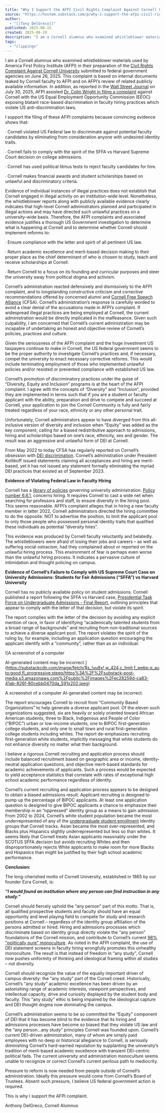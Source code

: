```yaml
---
title: "Why I Support the AFPI Civil Rights Complaint Against Cornell University"
source: "https://hxstem.substack.com/p/why-i-support-the-afpi-civil-rights?publication_id=618970&post_id=170938798&isFreemail=true&r=7br8e&triedRedirect=true"
author:
  - "[[Tony DelGreco]]"
published: 2025-08-15
created: 2025-08-19
description: "I am a Cornell alumnus who examined whistleblower materials used by America First Policy Institute (AFPI) in their preparation of the Civil Rights Complaint Against Cornell University submitted to federal government agencies on June 26, 2025."
tags:
  - "clippings"
---
```

I am a Cornell alumnus who examined whistleblower materials used by America First Policy Institute (AFPI) in their preparation of the [Civil Rights Complaint Against Cornell University](https://nam12.safelinks.protection.outlook.com/?url=https%3A%2F%2Fwww.americafirstpolicy.com%2Fissues%2Fafpi-files-federal-civil-rights-complaint-against-cornell-university-for-systemic-discrimination&data=05%7C02%7Ccneuss%40woodbridgepacific.com%7Cab221b6938c6482119b208ddd36f88e1%7C7355a2133b34437ca8da21e02f9a36d7%7C0%7C0%7C638899407544820364%7CUnknown%7CTWFpbGZsb3d8eyJFbXB0eU1hcGkiOnRydWUsIlYiOiIwLjAuMDAwMCIsIlAiOiJXaW4zMiIsIkFOIjoiTWFpbCIsIldUIjoyfQ%3D%3D%7C0%7C%7C%7C&sdata=Yz81oQpuSJZTsBNbHricTU9LQkgu5nzzgYOM0gYZEuM%3D&reserved=0) submitted to federal government agencies on June 26, 2025. This complaint is based on internal documents leaked by Cornell faculty to AFPI and on AFPI’s review of related publicly available information. In addition, as reported in the [Wall Street Journal](https://www.wsj.com/opinion/cornell-university-discriminated-against-me-1e2d6a1e?gaa_at=eafs&gaa_n=ASWzDAj7CV5GY2Fc6S2Ju_EnbnAlmdK9WwShl01e-fx1zp8XEl6cvqJ6RLMg&gaa_ts=688a8b62&gaa_sig=QMWa6aMO1O-Hot28W-sJjEhJSwgiD8WbAlHmL9KJ6NLp3YoEaxmLUaqyEu0_ke5R0bOseaBZaUAckLdH7zFYpw%3D%3D) on July 30, 2025, AFPI assisted [Dr. Colin Wright in filing a complaint](https://www.realityslaststand.com/p/cornell-quietly-violated-my-civil) against Cornell with the US Equal Employment Opportunity Commission (EEOC) exposing blatant race-based discrimination in faculty hiring practices which violate US anti-discrimination laws.

I support the filing of these AFPI complaints because convincing evidence shows that:

∙ Cornell violated US Federal law to discriminate against potential faculty candidates by eliminating from consideration anyone with undesired identity traits.

∙ Cornell fails to comply with the spirit of the SFFA vs Harvard Supreme Court decision on college admissions.

∙ Cornell has used political litmus tests to reject faculty candidates for hire.

∙ Cornell makes financial awards and student scholarships based on unlawful and discriminatory criteria.

Evidence of individual instances of illegal practices does not establish that Cornell engaged in illegal activity on an institution-wide level. Nonetheless, the whistleblower reports along with publicly available evidence clearly indicates that high-level Cornell administrators planned and participated in illegal actions and may have directed such unlawful practices on a university-wide basis. Therefore, the AFPI complaints and associated evidence justifies a thorough US Government investigation to determine what is happening at Cornell and to determine whether Cornell should implement reforms to:

∙ Ensure compliance with the letter and spirit of all pertinent US law.

∙ Return academic excellence and merit-based decision making to their proper place as the chief determinant of who is chosen to study, teach and receive scholarships at Cornell.

∙ Return Cornell to a focus on its founding and curricular purposes and steer the university away from political dogma and activism.

Cornell’s administration reacted defensively and dismissively to the AFPI complaint, and to longstanding constructive criticism and corrective recommendations offered by concerned alumni and [Cornell Free Speech Alliance](https://www.cornellfreespeech.org/) (CFSA). Cornell’s administration’s response is carefully worded to avoid a clear denial of the accusations made in AFPI’s complaint. If widespread illegal practices are being employed at Cornell, the current administration would be directly implicated in the malfeasance. Given such culpability, I am concerned that Cornell’s current administration may be incapable of undertaking an honest and objective review of Cornell’s policies, practices and culture.

Given the seriousness of the AFPI complaint and the huge investment US taxpayers continue to make in Cornell, the US federal government seems to be the proper authority to investigate Cornell’s practices and, if necessary, compel the university to enact necessary corrective reforms. This would include terminating employment of those who implemented unlawful policies and/or resisted or prevented compliance with established US law.

Cornell’s promotion of discriminatory practices under the guise of “Diversity, Equity and Inclusion” programs is at the heart of the AFPI complaint. I agree with the concepts of “Diversity” and “Inclusion”, provided they are implemented in terms such that if you are a student or faculty applicant with the ability, preparation and drive to compete and succeed at Cornell, your application to join the Cornell Community is fully and fairly treated regardless of your race, ethnicity or any other personal trait.

Unfortunately, Cornell administrators appear to have diverged from this all-inclusive version of diversity and inclusion when “Equity” was added as the key component, calling for a biased redistributive approach to admissions, hiring and scholarships based on one’s race, ethnicity, sex and gender. The result was an aggressive and unlawful form of DEI at Cornell.

From May 2022 to today CFSA has regularly reported on Cornell’s obsession with [DEI discrimination](https://nam12.safelinks.protection.outlook.com/?url=https%3A%2F%2Fwww.cornellfreespeech.org%2Fnews%2Fcategories%2Fdei-discrimination&data=05%7C02%7Ccneuss%40woodbridgepacific.com%7Cab221b6938c6482119b208ddd36f88e1%7C7355a2133b34437ca8da21e02f9a36d7%7C0%7C0%7C638899407544875702%7CUnknown%7CTWFpbGZsb3d8eyJFbXB0eU1hcGkiOnRydWUsIlYiOiIwLjAuMDAwMCIsIlAiOiJXaW4zMiIsIkFOIjoiTWFpbCIsIldUIjoyfQ%3D%3D%7C0%7C%7C%7C&sdata=JM%2FxHHQ0L343fUwD4wb8%2B7qJSMjFt2OkxGMp2KdJsJc%3D&reserved=0). Cornell’s administration under President Kotlikoff issued statements claiming all acceptances and hiring are merit-based, yet it has not issued any statement formally eliminating the myriad DEI practices that existed as of September 2023.

**Evidence of Violating Federal Law in Faculty Hiring**

Cornell has a [library of policies](https://nam12.safelinks.protection.outlook.com/?url=https%3A%2F%2Fpolicy.cornell.edu%2Fpolicy-library&data=05%7C02%7Ccneuss%40woodbridgepacific.com%7Cab221b6938c6482119b208ddd36f88e1%7C7355a2133b34437ca8da21e02f9a36d7%7C0%7C0%7C638899407544896592%7CUnknown%7CTWFpbGZsb3d8eyJFbXB0eU1hcGkiOnRydWUsIlYiOiIwLjAuMDAwMCIsIlAiOiJXaW4zMiIsIkFOIjoiTWFpbCIsIldUIjoyfQ%3D%3D%7C0%7C%7C%7C&sdata=tvY4aZl6dkzWrRzn9XIEeirgXdOpv8SQe9%2BQQ9nxCgk%3D&reserved=0) governing university administration. [Policy number 6.6.1](https://nam12.safelinks.protection.outlook.com/?url=https%3A%2F%2Fpolicy.cornell.edu%2Fpolicy-library%2Ffilling-vacancies-excluding-bargaining-unit-staff&data=05%7C02%7Ccneuss%40woodbridgepacific.com%7Cab221b6938c6482119b208ddd36f88e1%7C7355a2133b34437ca8da21e02f9a36d7%7C0%7C0%7C638899407544912148%7CUnknown%7CTWFpbGZsb3d8eyJFbXB0eU1hcGkiOnRydWUsIlYiOiIwLjAuMDAwMCIsIlAiOiJXaW4zMiIsIkFOIjoiTWFpbCIsIldUIjoyfQ%3D%3D%7C0%7C%7C%7C&sdata=AwKjAX%2BP%2Fgy09hiDhZ8NFrQHmZnSdhIdzZ6sSNZb4h4%3D&reserved=0), concerns hiring. It requires Cornell to cast a wide net when searching for professors and staff, to ensure diversity in the hiring pool. This seems reasonable. AFPI’s complaint alleges that in hiring a new faculty member in latter 2022, Cornell administrators directed the hiring committee to do the opposite: NOT to advertise the position, to limit the applicant pool to only those people who possessed personal identity traits that qualified these individuals as potential “diversity hires”.

This evidence was produced by Cornell faculty reluctantly and belatedly. The whistleblowers were afraid of losing their jobs and careers – as well as suffering social ostracism, had they complained about or reported on the unlawful hiring process. This environment of fear is perhaps even worse than the unlawful hiring process. It indicates a pervasive culture of intimidation and thought policing on campus.

**Evidence of Cornell’s Failure to Comply with US Supreme Court Case on University Admissions: Students for Fair Admissions (“SFFA”) vs Harvard University**

Cornell has no publicly available policy on student admissions. Cornell published a report following the SFFA vs Harvard case, [Presidential Task Force on Undergraduate Admissions - Final Report](https://nam12.safelinks.protection.outlook.com/?url=https%3A%2F%2Fwww.cornell.edu%2Fsearch%2F%3Fq%3Dpresidential%2520task%2520force%2520on%2520undergraduate%2520admissions&data=05%7C02%7Ccneuss%40woodbridgepacific.com%7Cab221b6938c6482119b208ddd36f88e1%7C7355a2133b34437ca8da21e02f9a36d7%7C0%7C0%7C638899407544927303%7CUnknown%7CTWFpbGZsb3d8eyJFbXB0eU1hcGkiOnRydWUsIlYiOiIwLjAuMDAwMCIsIlAiOiJXaW4zMiIsIkFOIjoiTWFpbCIsIldUIjoyfQ%3D%3D%7C0%7C%7C%7C&sdata=IvcpoOVJvdnfzMW2J2ac7x3ljypbSTXg8irAiiAuS7Q%3D&reserved=0), outlining principles that appear to comply with the letter of that decision, but violate its spirit.

The report complies with the letter of the decision by avoiding any explicit mention of race, in favor of identifying “academically talented students from a broad range of backgrounds” and recruiting from non-traditional sources to achieve a diverse applicant pool. The report violates the spirit of the ruling by, for example, including an application question encouraging the applicant identify with a “community”, rather than as an individual:

![A screenshot of a computer

AI-generated content may be incorrect.](https://substackcdn.com/image/fetch/$s_!uu8x!,w_424,c_limit,f_webp,q_auto:good,fl_progressive:steep/https%3A%2F%2Fsubstack-post-media.s3.amazonaws.com%2Fpublic%2Fimages%2Fec28259d-ca83-41ab-826f-80cebb0470da_591x202.jpeg)

A screenshot of a computer AI-generated content may be incorrect.

The report encourages Cornell to recruit from “Community Based Organizations” to help generate a diverse applicant pool. Of the eleven such organizations suggested, six are heavily or solely oriented toward African American students, three to Black, Indigenous and People of Color (“BIPOC”) urban or low-income students, one to BIPOC first-generation college students, and only one to small town and rural first-generation college students including whites. The report de-emphasizes recruiting first-generation white students, implicitly messaging that white students do not enhance diversity no matter what their background.

I believe a rigorous Cornell recruiting and application process should include balanced recruitment based on geographic area or income, identity-neutral application questions, and objective merit-based standards for academic achievements of applicants. Such a process would be expected to yield acceptance statistics that correlate with rates of exceptional high school academic performance regardless of identity.

Cornell’s current recruiting and application process appears to be designed to obtain a biased admissions result. Applicant recruiting is designed to pump up the percentage of BIPOC applicants. At least one application question is designed to give BIPOC applicants a chance to emphasize their membership in an “oppressed” identity group as a means to gain admission. From 2002 to 2024, Cornell’s white student population became the most underrepresented of any of the [undergraduate student enrollment](https://nam12.safelinks.protection.outlook.com/?url=https%3A%2F%2Firp.dpb.cornell.edu%2Funiversity-factbook%2Fstudent-enrollment&data=05%7C02%7Ccneuss%40woodbridgepacific.com%7Cab221b6938c6482119b208ddd36f88e1%7C7355a2133b34437ca8da21e02f9a36d7%7C0%7C0%7C638899407544941305%7CUnknown%7CTWFpbGZsb3d8eyJFbXB0eU1hcGkiOnRydWUsIlYiOiIwLjAuMDAwMCIsIlAiOiJXaW4zMiIsIkFOIjoiTWFpbCIsIldUIjoyfQ%3D%3D%7C0%7C%7C%7C&sdata=GRaJyRbX024uuaAsKMthX3BDpEYu258tlnZEdyNUXGA%3D&reserved=0) identity groups that Cornell tracks. Asian became the most over-represented, and Blacks plus Hispanics slightly underrepresented but less so than whites. It seems likely that Cornell treats Asian applicants reasonably under the SCOTUS SFFA decision but avoids recruiting Whites and then disproportionately rejects White applicants to make room for more Blacks and Hispanics than might be justified by their high school academic performance.

**Conclusion:**

The long-cherished motto of Cornell University, established in 1865 by our founder Ezra Cornell, is:

***“I would found an institution where any person can find instruction in any study.”***

Cornell should fiercely uphold the “any person” part of this motto. That is, all qualified prospective students and faculty should have an equal opportunity and level playing field to compete for study and research positions at Cornell – regardless of the identity group affiliation of the persons admitted or hired. Hiring and admissions processes which discriminate based on identity group directly violate the “any person” foundations of the Cornell mission, and contribute to Cornell’s current [98% "politically pure" monoculture](https://nam12.safelinks.protection.outlook.com/?url=https%3A%2F%2Fwww.cornellsun.com%2Farticle%2F2020%2F10%2Fa-campus-tilted-blue-98-percent-of-employee-professor-donations-go-to-dems-and-left-leaning-pacs&data=05%7C02%7Ccneuss%40woodbridgepacific.com%7Cab221b6938c6482119b208ddd36f88e1%7C7355a2133b34437ca8da21e02f9a36d7%7C0%7C0%7C638899407544959660%7CUnknown%7CTWFpbGZsb3d8eyJFbXB0eU1hcGkiOnRydWUsIlYiOiIwLjAuMDAwMCIsIlAiOiJXaW4zMiIsIkFOIjoiTWFpbCIsIldUIjoyfQ%3D%3D%7C0%7C%7C%7C&sdata=C0%2F6ucE%2BQH%2FGFRt%2Bi%2F1%2FGqhZzeqWyNO6FKJ0X1BE26M%3D&reserved=0). As noted in the AFPI complaint, the use of DEI statement screens in faculty hiring wrongfully promotes this unhealthy monoculture. The result is that instead of freedom in “any study”, Cornell now pushes uniformity of thinking and ideological framing within all studies – not diversity.

Cornell should recognize the value of the equally important driver of campus diversity: the “any study” part of the Cornell creed. Historically, Cornell’s “any study” academic excellence has been driven by an astonishing range of academic interests, viewpoint perspectives, and intellectual capacity, drive and curiosity displayed by the student body and faculty. This “any study” ethic is being impaired by the ideological capture and DEI thought dogma now dominating the campus.

Cornell’s administration seems to be so committed the “Equity” component of DEI that it has become blind to the evidence that its hiring and admissions processes have become so biased that they violate US law and the “any person…any study” principles Cornell was founded upon. Cornell’s current DEI-driven administration, many of whom are simply paid employees with no deep or historical allegiance to Cornell, is seriously diminishing Cornell’s hard-earned reputation by supplanting the university’s tradition of merit-based academic excellence with transient DEI-centric political fads. The current university and administration monoculture seems unable to recognize or correct Cornell’s current perilous path to mediocrity.

Pressure to reform is now needed from people outside of Cornell’s administration. Ideally this pressure would come from Cornell’s Board of Trustees. Absent such pressure, I believe US federal government action is required.

This is why I support the AFPI complaint.

Anthony DelGreco, Cornell Alumnus